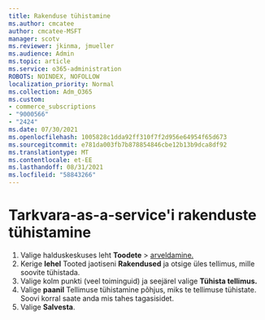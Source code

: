 ```yaml
---
title: Rakenduse tühistamine
ms.author: cmcatee
author: cmcatee-MSFT
manager: scotv
ms.reviewer: jkinma, jmueller
ms.audience: Admin
ms.topic: article
ms.service: o365-administration
ROBOTS: NOINDEX, NOFOLLOW
localization_priority: Normal
ms.collection: Adm_O365
ms.custom:
- commerce_subscriptions
- "9000566"
- "2424"
ms.date: 07/30/2021
ms.openlocfilehash: 1005828c1dda92ff310f7f2d956e64954f65d673
ms.sourcegitcommit: e781da003fb7b878854846cbe12b13b9dca8df92
ms.translationtype: MT
ms.contentlocale: et-EE
ms.lasthandoff: 08/31/2021
ms.locfileid: "58843266"
---
```

# <a name="how-to-cancel-software-as-a-service-apps"></a>Tarkvara-as-a-service'i rakenduste tühistamine

1. Valige halduskeskuses leht **Toodete**  >  [arveldamine.](https://go.microsoft.com/fwlink/p/?linkid=842054)
2. Kerige **lehel** Tooted jaotiseni **Rakendused** ja otsige üles tellimus, mille soovite tühistada. 
3. Valige kolm punkti (veel toiminguid) ja seejärel valige **Tühista tellimus.**
4. Valige **paanil** Tellimuse tühistamine põhjus, miks te tellimuse tühistate. Soovi korral saate anda mis tahes tagasisidet.
5. Valige **Salvesta**.